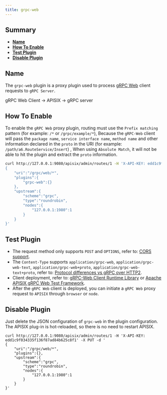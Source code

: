 ```yaml
---
title: grpc-web
---
```


<!--
#
# Licensed to the Apache Software Foundation (ASF) under one or more
# contributor license agreements.  See the NOTICE file distributed with
# this work for additional information regarding copyright ownership.
# The ASF licenses this file to You under the Apache License, Version 2.0
# (the "License"); you may not use this file except in compliance with
# the License.  You may obtain a copy of the License at
#
#     http://www.apache.org/licenses/LICENSE-2.0
#
# Unless required by applicable law or agreed to in writing, software
# distributed under the License is distributed on an "AS IS" BASIS,
# WITHOUT WARRANTIES OR CONDITIONS OF ANY KIND, either express or implied.
# See the License for the specific language governing permissions and
# limitations under the License.
#
-->

## Summary

- [**Name**](#name)
- [**How To Enable**](#how-to-enable)
- [**Test Plugin**](#test-plugin)
- [**Disable Plugin**](#disable-plugin)

## Name

The `grpc-web` plugin is a proxy plugin used to process [gRPC Web](https://github.com/grpc/grpc-web) client requests to `gRPC Server`.

gRPC Web Client -> APISIX -> gRPC server

## How To Enable

To enable the `gRPC Web` proxy plugin, routing must use the `Prefix matching` pattern (for example: `/*` or `/grpc/example/*`),
Because the `gRPC-Web` client will pass the `package name`, `service interface name`, `method name` and other information declared in the `proto` in the URI (for example: `/path/a6.RouteService/Insert`) ,
When using `Absolute Match`, it will not be able to hit the plugin and extract the `proto` information.

```bash
curl http://127.0.0.1:9080/apisix/admin/routes/1 -H 'X-API-KEY: edd1c9f034335f136f87ad84b625c8f1' -X PUT -d '
{
    "uri":"/grpc/web/*",
    "plugins":{
        "grpc-web":{}
    },
    "upstream":{
        "scheme":"grpc",
        "type":"roundrobin",
        "nodes":{
            "127.0.0.1:1980":1
        }
    }
}'
```

## Test Plugin

- The request method only supports `POST` and `OPTIONS`, refer to: [CORS support](https://github.com/grpc/grpc-web/blob/master/doc/browser-features.md#cors-support).
- The `Content-Type` supports `application/grpc-web`, `application/grpc-web-text`, `application/grpc-web+proto`, `application/grpc-web-text+proto`, refer to: [Protocol differences vs gRPC over HTTP2](https://github.com/grpc/grpc/blob/master/doc/PROTOCOL-WEB.md#protocol-differences-vs-grpc-over-http2).
- Client deployment, refer to: [gRPC-Web Client Runtime Library](https://www.npmjs.com/package/grpc-web) or [Apache APISIX gRPC Web Test Framework](https://github.com/apache/apisix/tree/master/t/plugin/grpc-web).
- After the `gRPC Web` client is deployed, you can initiate a `gRPC Web` proxy request to `APISIX` through `browser` or `node`.

## Disable Plugin

Just delete the JSON configuration of `grpc-web` in the plugin configuration.
The APISIX plug-in is hot-reloaded, so there is no need to restart APISIX.

```shell
curl http://127.0.0.1:9080/apisix/admin/routes/1 -H 'X-API-KEY: edd1c9f034335f136f87ad84b625c8f1' -X PUT -d '
{
    "uri":"/grpc/web/*",
    "plugins":{},
    "upstream":{
        "scheme":"grpc",
        "type":"roundrobin",
        "nodes":{
            "127.0.0.1:1980":1
        }
    }
}'
```
